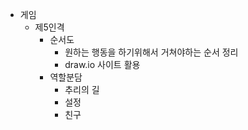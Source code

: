 * 게임
  * 제5인격
    * 순서도
      * 원하는 행동을 하기위해서 거쳐야하는 순서 정리
      * draw.io 사이트 활용
    * 역할분담
      * 추리의 길
      * 설정
      * 친구
